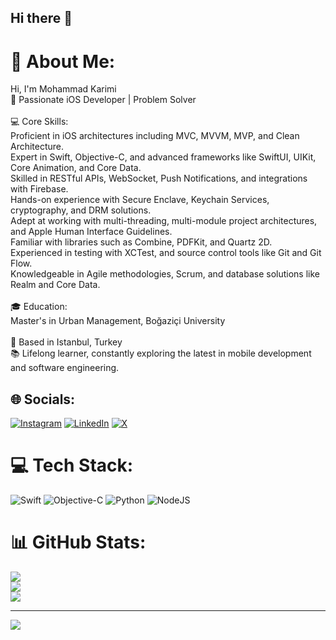 ## Hi there 👋

# 💫 About Me:
 Hi, I'm Mohammad Karimi<br>🚀 Passionate iOS Developer | Problem Solver<br><br>💻 Core Skills:<br>Proficient in iOS architectures including MVC, MVVM, MVP, and Clean Architecture.<br>Expert in Swift, Objective-C, and advanced frameworks like SwiftUI, UIKit, Core Animation, and Core Data.<br>Skilled in RESTful APIs, WebSocket, Push Notifications, and integrations with Firebase.<br>Hands-on experience with Secure Enclave, Keychain Services, cryptography, and DRM solutions.<br>Adept at working with multi-threading, multi-module project architectures, and Apple Human Interface Guidelines.<br>Familiar with libraries such as Combine, PDFKit, and Quartz 2D.<br>Experienced in testing with XCTest, and source control tools like Git and Git Flow.<br>Knowledgeable in Agile methodologies, Scrum, and database solutions like Realm and Core Data.<br><br>🎓 Education:<br>Master's in Urban Management, Boğaziçi University<br><br>📍 Based in Istanbul, Turkey<br>
📚 Lifelong learner, constantly exploring the latest in mobile development and software engineering.


## 🌐 Socials:
[![Instagram](https://img.shields.io/badge/Instagram-%23E4405F.svg?logo=Instagram&logoColor=white)](https://instagram.com/sothesom) [![LinkedIn](https://img.shields.io/badge/LinkedIn-%230077B5.svg?logo=linkedin&logoColor=white)](https://linkedin.com/in/sothesom) [![X](https://img.shields.io/badge/X-black.svg?logo=X&logoColor=white)](https://x.com/sothesom) 

# 💻 Tech Stack:
![Swift](https://img.shields.io/badge/swift-F54A2A?style=for-the-badge&logo=swift&logoColor=white) ![Objective-C](https://img.shields.io/badge/OBJECTIVE--C-%233A95E3.svg?style=for-the-badge&logo=apple&logoColor=white) ![Python](https://img.shields.io/badge/python-3670A0?style=for-the-badge&logo=python&logoColor=ffdd54) ![NodeJS](https://img.shields.io/badge/node.js-6DA55F?style=for-the-badge&logo=node.js&logoColor=white)
# 📊 GitHub Stats:
![](https://github-readme-stats.vercel.app/api?username=sotheso&theme=dark&hide_border=false&include_all_commits=true&count_private=false)<br/>
![](https://github-readme-streak-stats.herokuapp.com/?user=sotheso&theme=dark&hide_border=false)<br/>
![](https://github-readme-stats.vercel.app/api/top-langs/?username=sotheso&theme=dark&hide_border=false&include_all_commits=true&count_private=false&layout=compact)

---
[![](https://visitcount.itsvg.in/api?id=sotheso&icon=2&color=1)](https://visitcount.itsvg.in)

<!-- Proudly created with GPRM ( https://gprm.itsvg.in ) -->
<!--
**sotheso/sotheso** is a ✨ _special_ ✨ repository because its `README.md` (this file) appears on your GitHub profile.

Here are some ideas to get you started:

- 🔭 I’m currently working on ...
- 🌱 I’m currently learning ...
- 👯 I’m looking to collaborate on ...
- 🤔 I’m looking for help with ...
- 💬 Ask me about ...
- 📫 How to reach me: ...
- 😄 Pronouns: ...
- ⚡ Fun fact: ...
-->
